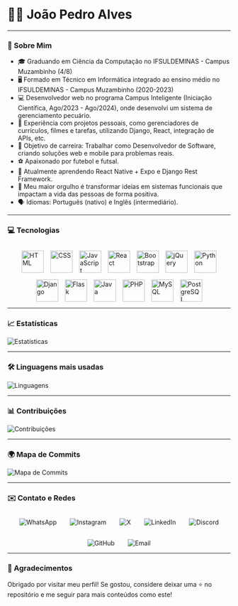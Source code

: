 # 👨‍💻 João Pedro Alves

---

### 📝 Sobre Mim

- 🎓 Graduando em Ciência da Computação no IFSULDEMINAS - Campus Muzambinho (4/8)
- 🖥️ Formado em Técnico em Informática integrado ao ensino médio no IFSULDEMINAS - Campus Muzambinho (2020-2023)
- 💻 Desenvolvedor web no programa Campus Inteligente (Iniciação Científica, Ago/2023 - Ago/2024), onde desenvolvi um sistema de gerenciamento pecuário.
- 📂 Experiência com projetos pessoais, como gerenciadores de currículos, filmes e tarefas, utilizando Django, React, integração de APIs, etc.
- 🎯 Objetivo de carreira: Trabalhar como Desenvolvedor de Software, criando soluções web e mobile para problemas reais.
- ⚽ Apaixonado por futebol e futsal.
- 🌱 Atualmente aprendendo React Native + Expo e Django Rest Framework.
- 🌟 Meu maior orgulho é transformar ideias em sistemas funcionais que impactam a vida das pessoas de forma positiva.
- 🗣️ Idiomas: Português (nativo) e Inglês (intermediário).

---

### 💻 Tecnologias

<div style="display: flex; flex-wrap: wrap; justify-content: center; gap: 15px; margin-top: 30px;">
    <img src="https://cdn.jsdelivr.net/gh/devicons/devicon/icons/html5/html5-original.svg" height="50" alt="HTML" title="HTML"/>
    <img src="https://cdn.jsdelivr.net/gh/devicons/devicon/icons/css3/css3-original.svg" height="50" alt="CSS" title="CSS"/>
    <img src="https://cdn.jsdelivr.net/gh/devicons/devicon/icons/javascript/javascript-original.svg" height="50" alt="JavaScript" title="JavaScript"/>
    <img src="https://cdn.jsdelivr.net/gh/devicons/devicon/icons/react/react-original.svg" height="50" alt="React" title="React"/>
    <img src="https://cdn.jsdelivr.net/gh/devicons/devicon/icons/bootstrap/bootstrap-original.svg" height="50" alt="Bootstrap" title="Bootstrap"/>
    <img src="https://cdn.jsdelivr.net/gh/devicons/devicon/icons/jquery/jquery-original.svg" height="50" alt="jQuery" title="jQuery"/>
    <img src="https://cdn.jsdelivr.net/gh/devicons/devicon/icons/python/python-original.svg" height="50" alt="Python" title="Python"/>
    <img src="https://cdn.jsdelivr.net/gh/devicons/devicon/icons/django/django-plain.svg" height="50" alt="Django" title="Django"/>
    <img src="https://cdn.jsdelivr.net/gh/devicons/devicon/icons/flask/flask-original.svg" height="50" alt="Flask" title="Flask"/>
    <img src="https://cdn.jsdelivr.net/gh/devicons/devicon/icons/java/java-original.svg" height="50" alt="Java" title="Java"/>
    <img src="https://cdn.jsdelivr.net/gh/devicons/devicon/icons/php/php-original.svg" height="50" alt="PHP" title="PHP"/>
    <img src="https://cdn.jsdelivr.net/gh/devicons/devicon/icons/mysql/mysql-original.svg" height="50" alt="MySQL" title="MySQL"/>
    <img src="https://cdn.jsdelivr.net/gh/devicons/devicon/icons/postgresql/postgresql-original.svg" height="50" alt="PostgreSQL" title="PostgreSQL"/>
</div>

---

### 📈 Estatísticas

![Estatísticas](https://github-readme-stats.vercel.app/api?username=jotap1101&show_icons=true&theme=dark)

---

### 🛠️ Linguagens mais usadas

![Linguagens](https://github-readme-stats.vercel.app/api/top-langs/?username=jotap1101&layout=compact&theme=dark)

---

### 📊 Contribuições

![Contribuições](https://github-readme-streak-stats.herokuapp.com/?user=jotap1101&theme=dark)

---

### 🌍 Mapa de Commits


![Mapa de Commits](https://ghchart.rshah.org/jotap1101)

---

### ✉️ Contato e Redes

<div style="display: flex; flex-wrap: wrap; justify-content: center; gap: 30px; margin-top: 30px;">
    <a href="https://wa.me/5535998724512" style="text-decoration: none;">
        <img src="https://img.shields.io/badge/WhatsApp-25D366?style=for-the-badge&logo=whatsapp&logoColor=white" alt="WhatsApp">
    </a>
    <a href="https://www.instagram.com/_jaopedro._/" style="text-decoration: none;">
        <img src="https://img.shields.io/badge/Instagram-E4405F?style=for-the-badge&logo=instagram&logoColor=white" alt="Instagram">
    </a>
    <a href="https://x.com/jotap1101" style="text-decoration: none;">
        <img src="https://img.shields.io/badge/X-000000?style=for-the-badge&logo=x&logoColor=white" alt="X">
    </a>
    <a href="https://www.linkedin.com/in/jotap1101" style="text-decoration: none;">
        <img src="https://img.shields.io/badge/LinkedIn-0077B5?style=for-the-badge&logo=linkedin&logoColor=white" alt="LinkedIn">
    </a>
    <a href="https://discord.com/users/1167609321408974860" style="text-decoration: none;">
        <img src="https://img.shields.io/badge/Discord-7289DA?style=for-the-badge&logo=discord&logoColor=white" alt="Discord">
    </a>
    <a href="https://github.com/jotap1101" style="text-decoration: none;">
        <img src="https://img.shields.io/badge/GitHub-181717?style=for-the-badge&logo=github&logoColor=white" alt="GitHub">
    </a>
    <a href="mailto:jotap1101.notebook@gmail.com" style="text-decoration: none;">
        <img src="https://img.shields.io/badge/Email-D14836?style=for-the-badge&logo=gmail&logoColor=white" alt="Email">
    </a>
</div>

---

### 🚀 Agradecimentos

Obrigado por visitar meu perfil! Se gostou, considere deixar uma ⭐ no repositório e me seguir para mais conteúdos como este!
